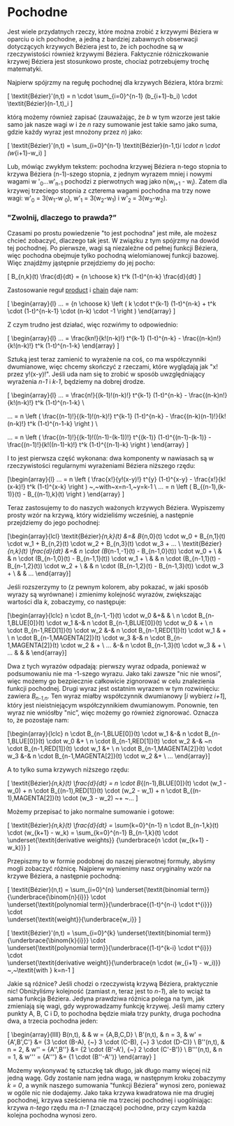 # Pochodne

Jest wiele przydatnych rzeczy, które można zrobić z krzywymi Béziera w oparciu o ich pochodne, a jedną z bardziej zabawnych obserwacji dotyczących krzywych Béziera jest to, że ich pochodne są w rzeczywistości również krzywymi Béziera. Faktycznie różniczkowanie krzywej Béziera jest stosunkowo proste, chociaż potrzebujemy trochę matematyki.

Najpierw spójrzmy na regułę pochodnej dla krzywych Béziera, która brzmi:

\[
  \textit{Bézier}'(n,t) = n \cdot \sum_{i=0}^{n-1} (b_{i+1}-b_i) \cdot \textit{Bézier}(n-1,t)_i
\]

którą możemy również zapisać (zauważając, że <i>b</i> w tym wzorze jest takie samo jak nasze wagi <i>w</i> i że <i>n</i> razy sumowanie jest takie samo jako suma, gdzie każdy wyraz jest mnożony przez <i>n</i>) jako:

\[
  \textit{Bézier}'(n,t) = \sum_{i=0}^{n-1} \textit{Bézier}(n-1,t)_i \cdot n \cdot (w_{i+1}-w_i)
\]

Lub, mówiąc zwykłym tekstem: pochodna krzywej Béziera n-tego stopnia to krzywa Béziera (n-1)-szego stopnia, z jednym wyrazem mniej i nowymi wagami w '<sub>0</sub>...w'<sub>n-1</sub> pochodzi z pierwotnych wag jako n(w<sub>i+1</sub> - w<sub>i</sub>). Zatem dla krzywej trzeciego stopnia z czterema wagami pochodna ma trzy nowe wagi: w'<sub>0</sub> = 3(w<sub>1</sub>-w <sub>0</sub>), w'<sub>1</sub> = 3(w<sub>2</sub>-w<sub>1</sub>) i w'<sub>2 </sub> = 3(w<sub>3</sub>-w<sub>2</sub>).

<div class="note">

### "Zwolnij, dlaczego to prawda?”

Czasami po prostu powiedzenie "to jest pochodna” jest miłe, ale możesz chcieć zobaczyć, dlaczego tak jest. W związku z tym spójrzmy na dowód tej pochodnej. Po pierwsze, wagi są niezależne od pełnej funkcji Béziera, więc pochodna obejmuje tylko pochodną wielomianowej funkcji bazowej. Więc znajdźmy jąstępnie przejdziemy do jej pocho:

\[
  B_{n,k}(t) \frac{d}{dt} = {n \choose k} t^k (1-t)^{n-k} \frac{d}{dt}
\]

Zastosowanie reguł [product](https://en.wikipedia.org/wiki/Product_rule) i [chain](https://en.wikipedia.org/wiki/Chain_rule) daje nam:

\[
\begin{array}{l}
  ... = {n \choose k} \left (
    k \cdot t^{k-1} (1-t)^{n-k} + t^k \cdot (1-t)^{n-k-1} \cdot (n-k) \cdot -1
  \right )
\end{array}
\]

Z czym trudno jest działać, więc rozwińmy to odpowiednio:

\[
\begin{array}{l}
  ... = \frac{kn!}{k!(n-k)!} t^{k-1} (1-t)^{n-k} - \frac{(n-k)n!}{k!(n-k)!} t^k (1-t)^{n-1-k}
\end{array}
\]

Sztuką jest teraz zamienić to wyrażenie na coś, co ma współczynniki dwumianowe, więc chcemy skończyć z rzeczami, które wyglądają jak "x! przez y!(x-y)!". Jeśli uda nam się to zrobić w sposób uwzględniający wyrażenia <i>n-1</i> i <i>k-1</i>, będziemy na dobrej drodze.

\[
\begin{array}{l}
  ... = \frac{n!}{(k-1)!(n-k)!} t^{k-1} (1-t)^{n-k} - \frac{(n-k)n!}{k!(n-k)!} t^k (1-t)^{n-1-k} \\

  ... = n \left (
    \frac{(n-1)!}{(k-1)!(n-k)!} t^{k-1} (1-t)^{n-k} - \frac{(n-k)(n-1)!}{k!(n-k)!} t^k (1-t)^{n-1-k}
  \right ) \\

  ... = n \left (
    \frac{(n-1)!}{(k-1)!((n-1)-(k-1))!} t^{(k-1)} (1-t)^{(n-1)-(k-1)} - \frac{(n-1)!}{k!((n-1)-k)!} t^k (1-t)^{(n-1)-k}
  \right )
\end{array}
\]

I to jest pierwsza część wykonana: dwa komponenty w nawiasach są w rzeczywistości regularnymi wyrażeniami Béziera niższego rzędu:

\[\begin{array}{l}
  ... = n \left (
    \frac{x!}{y!(x-y)!} t^{y} (1-t)^{x-y} - \frac{x!}{k!(x-k)!} t^k (1-t)^{x-k}
  \right )
  ~,~with~x=n-1,~y=k-1
  \\
  ... = n \left ( B_{(n-1),(k-1)}(t) - B_{(n-1),k}(t) \right )
\end{array}
\]

Teraz zastosujemy to do naszych ważonych krzywych Béziera. Wypiszemy prosty wzór na krzywą, który widzieliśmy wcześniej, a następnie przejdziemy do jego pochodnej:

\[\begin{array}{lcl}
  \textit{Bézier}_{n,k}(t) &=& B_{n,0}(t) \cdot w_0 + B_{n,1}(t) \cdot w_1 + B_{n,2}(t) \cdot w_2 + B_{n,3}(t) \cdot w_3 + ... \\
  \textit{Bézier}_{n,k}(t) \frac{d}{dt} &=& n \cdot (B_{n-1,-1}(t) - B_{n-1,0}(t)) \cdot w_0 + \\
                               & & n \cdot (B_{n-1,0}(t) - B_{n-1,1}(t)) \cdot w_1 + \\
                               & & n \cdot (B_{n-1,1}(t) - B_{n-1,2}(t)) \cdot w_2 + \\
                               & & n \cdot (B_{n-1,2}(t) - B_{n-1,3}(t)) \cdot w_3 + \\
                               & & ...
\end{array}\]

Jeśli rozszerzymy to (z pewnym kolorem, aby pokazać, w jaki sposób wyrazy są wyrównane) i zmienimy kolejność wyrazów, zwiększając wartości dla <i>k</i>, zobaczymy, co następuje:

\[\begin{array}{lclc}
  n \cdot B_{n-1,-1}(t) \cdot w_0 &+& & \\
  n \cdot B_{n-1,BLUE[0]}(t) \cdot w_1 &-& n \cdot B_{n-1,BLUE[0]}(t) \cdot w_0 & + \\
  n \cdot B_{n-1,RED[1]}(t) \cdot w_2 &-& n \cdot B_{n-1,RED[1]}(t) \cdot w_1 & + \\
  n \cdot B_{n-1,MAGENTA[2]}(t) \cdot w_3 &-& n \cdot B_{n-1,MAGENTA[2]}(t) \cdot w_2 & + \\
  ... &-& n \cdot B_{n-1,3}(t) \cdot w_3 & + \\
  ... & & &
\end{array}\]

Dwa z tych wyrazów odpadają: pierwszy wyraz odpada, ponieważ w podsumowaniu nie ma -1-szego wyrazu. Jako taki zawsze "nic nie wnosi”, więc możemy go bezpiecznie całkowicie zignorować w celu znalezienia funkcji pochodnej. Drugi wyraz jest ostatnim wyrazem w tym rozwinięciu: zawiera <i>B<sub>n-1,n</sub></i>. Ten wyraz miałby współczynnik dwumianowy [<i>i</i> wybierz <i>i+1</i>], który jest nieistniejącym współczynnikiem dwumianowym. Ponownie, ten wyraz nie wniósłby "nic”, więc możemy go również zignorować. Oznacza to, że pozostaje nam:

\[\begin{array}{lclc}
  n \cdot B_{n-1,BLUE[0]}(t) \cdot w_1 &-& n \cdot B_{n-1,BLUE[0]}(t) \cdot w_0 &+ \\
  n \cdot B_{n-1,RED[1]}(t) \cdot w_2 &-& ~n \cdot B_{n-1,RED[1]}(t) \cdot w_1 &+ \\
  n \cdot B_{n-1,MAGENTA[2]}(t) \cdot w_3 &-& n \cdot B_{n-1,MAGENTA[2]}(t) \cdot w_2 &+ \\
  ...
\end{array}\]

A to tylko suma krzywych niższego rzędu:

\[
  \textit{Bézier}_{n,k}(t) \frac{d}{dt} = n \cdot B_{(n-1),BLUE[0]}(t) \cdot (w_1 - w_0)
                            + n \cdot B_{(n-1),RED[1]}(t) \cdot (w_2 - w_1)
                            + n \cdot B_{(n-1),MAGENTA[2]}(t) \cdot (w_3 - w_2)
                            ~+ ~...
\]

Możemy przepisać to jako normalne sumowanie i gotowe:

\[
  \textit{Bézier}_{n,k}(t) \frac{d}{dt} = \sum_{k=0}^{n-1} n \cdot B_{n-1,k}(t) \cdot (w_{k+1} - w_k)
                               = \sum_{k=0}^{n-1} B_{n-1,k}(t) \cdot \underset{\textit{derivative weights}}
                                 {\underbrace{n \cdot (w_{k+1} - w_k)}}
\]

</div>

Przepiszmy to w formie podobnej do naszej pierwotnej formuły, abyśmy mogli zobaczyć różnicę. Najpierw wymienimy nasz oryginalny wzór na krzywe Béziera, a następnie pochodną:

\[
  \textit{Bézier}(n,t) = \sum_{i=0}^{n}
                \underset{\textit{binomial term}}{\underbrace{\binom{n}{i}}}
                \cdot\
                \underset{\textit{polynomial term}}{\underbrace{(1-t)^{n-i} \cdot t^{i}}}
                \cdot\
                \underset{\textit{weight}}{\underbrace{w_i}}
\]

\[
  \textit{Bézier}'(n,t) = \sum_{i=0}^{k}
                \underset{\textit{binomial term}}{\underbrace{\binom{k}{i}}}
                \cdot\
                \underset{\textit{polynomial term}}{\underbrace{(1-t)^{k-i} \cdot t^{i}}}
                \cdot\
                \underset{\textit{derivative weight}}{\underbrace{n \cdot (w_{i+1} - w_i)}}
                ~,~\textit{with } k=n-1
\]


Jakie są różnice? Jeśli chodzi o rzeczywistą krzywą Béziera, praktycznie nic! Obniżyliśmy kolejność (zamiast <i>n</i>, teraz jest to <i>n-1</i>), ale to wciąż ta sama funkcja Béziera. Jedyna prawdziwa różnica polega na tym, jak zmieniają się wagi, gdy wyprowadzamy funkcję krzywej. Jeśli mamy cztery punkty A, B, C i D, to pochodna będzie miała trzy punkty, druga pochodna dwa, a trzecia pochodna jeden:

\[ \begin{array}{llll}
  B(n,t),    &        & w = \{A,B,C,D\} \\
  B'(n,t),   & n = 3, & w' = \{A',B',C'\}    &= \{3 \cdot (B-A), {~} 3 \cdot (C-B), {~} 3 \cdot (D-C)\} \\
  B''(n,t),  & n = 2, & w'' = \{A'',B''\}    &= \{2 \cdot (B'-A'), {~} 2 \cdot (C'-B')\} \\
  B'''(n,t), & n = 1, & w''' = \{A'''\} &= \{1 \cdot (B''-A'')\}
\end{array} \]

Możemy wykonywać tę sztuczkę tak długo, jak długo mamy więcej niż jedną wagę. Gdy zostanie nam jedna waga, w następnym kroku zobaczymy <i>k = 0</i>, a wynik naszego sumowania "funkcji Béziera” wynosi zero, ponieważ w ogóle nic nie dodajemy. Jako taka krzywa kwadratowa nie ma drugiej pochodnej, krzywa sześcienna nie ma trzeciej pochodnej i uogólniając: krzywa <i>n-tego</i> rzędu ma <i>n-1</i> (znaczące) pochodne, przy czym każda kolejna pochodna wynosi zero.
